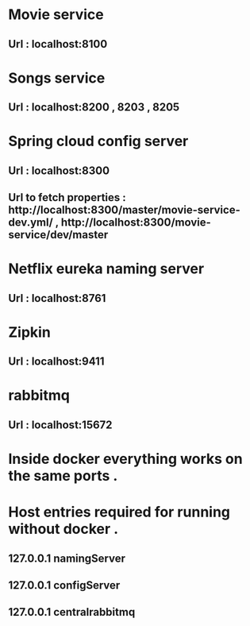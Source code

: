 # Movie service
## Url : localhost:8100

# Songs service
## Url : localhost:8200 , 8203 , 8205

# Spring cloud config server
## Url : localhost:8300
## Url to fetch properties : http://localhost:8300/master/movie-service-dev.yml/ , http://localhost:8300/movie-service/dev/master

# Netflix eureka naming server
## Url : localhost:8761

# Zipkin
## Url : localhost:9411

# rabbitmq
## Url : localhost:15672

# Inside docker everything works on the same ports . 

# Host entries required for running without docker . 
## 127.0.0.1 namingServer
## 127.0.0.1 configServer
## 127.0.0.1 centralrabbitmq
  
            


